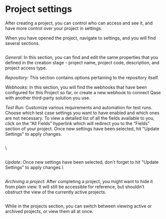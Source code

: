 # Project settings

After creating a project, you can control who can access and see it, and have more control over your project in settings.

When you have opened the project, navigate to settings, and you will find several sections.

<figure><img src="https://downloads.intercomcdn.com/i/o/609556285/9bbf51c3ca9f20deffac4b8c/image.png" alt=""><figcaption></figcaption></figure>

_General:_ In this section, you can find and edit the same properties that you defined in the creation stage - project name, project code, description, and project access type.

_Repository:_ This section contains options pertaining to the repository itself.

_Webhooks:_ In this section, you will find the webhooks that have been configured for this Project so far, or create a new webhook to connect Qase with another third-party solution you use.

_Test Run:_ Customize various requirements and automation for test runs. Choose which test case settings you want to have enabled and which ones are not necessary. To view a detailed list of all the fields available to you, click on the “All Fields” hyperlink which will redirect you to the “Fields” section of your project. Once new settings have been selected, hit "Update Settings" to apply changes.

<figure><img src="https://downloads.intercomcdn.com/i/o/609558405/d2f634fb8e155a81e231d6f2/image.png" alt=""><figcaption></figcaption></figure>

\


<figure><img src="https://downloads.intercomcdn.com/i/o/609558235/9d1a07aff73013868fbe3802/image.png" alt=""><figcaption></figcaption></figure>

_Update:_ Once new settings have been selected, don't forget to hit "Update Settings" to apply changes.\


<figure><img src="https://downloads.intercomcdn.com/i/o/609558957/8ee5dd9091b5094900c26bcb/image.png" alt=""><figcaption></figcaption></figure>

_Archiving a project:_ After completing a project, you might want to hide it from plain view. It will still be accessible for reference, but shouldn't obstruct the view of the currently active projects.&#x20;

<figure><img src="https://downloads.intercomcdn.com/i/o/609559045/9c9b142b3cc384ca56ea8b70/image.png" alt=""><figcaption></figcaption></figure>

While in the projects section, you can switch between viewing active or archived projects, or view them all at once.

<figure><img src="https://qase.intercom-attachments-7.com/i/o/595207212/3705797104e1a75f9ef127c9/gLx07FZghVFV-B6NMunYlGuJZ-OfILQ9NWuENMQhJ9zlzzCRnWJVKJdu7tl2i0ZF9AKaCqGn6J-3m3yqFpCzNZlvKtjDcoRjEeb5RR8iYTE20PvOiBX_j9O4YzGXCVnOONwIJQmROAvE3Z-fvEVlNXokgkitCfJ_UElRyRV_1fYKqYGNYIkNTJhrqw" alt=""><figcaption></figcaption></figure>
